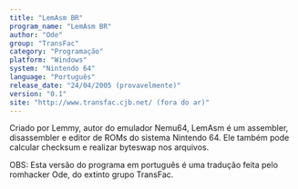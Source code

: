 ```yaml
---
title: "LemAsm BR"
program_name: "LemAsm BR"
author: "Ode"
group: "TransFac"
category: "Programação"
platform: "Windows"
system: "Nintendo 64"
language: "Português"
release_date: "24/04/2005 (provavelmente)"
version: "0.1"
site: "http://www.transfac.cjb.net/ (fora do ar)"
---
```

Criado por Lemmy, autor do emulador Nemu64, LemAsm é um assembler, disassembler e editor de ROMs do sistema Nintendo 64. Ele também pode calcular checksum e realizar byteswap nos arquivos.

OBS: Esta versão do programa em português é uma tradução feita pelo romhacker Ode, do extinto grupo TransFac.
